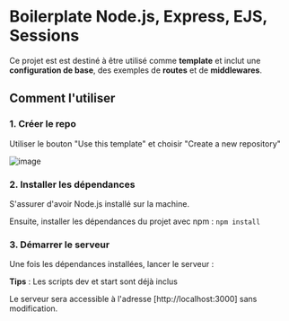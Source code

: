 # Boilerplate Node.js, Express, EJS, Sessions

Ce projet est est destiné à être utilisé comme **template** et inclut une **configuration de base**, des exemples de **routes** et de **middlewares**.

## Comment l'utiliser

### 1. Créer le repo

Utiliser le bouton "Use this template" et choisir "Create a new repository"

![image](https://github.com/user-attachments/assets/8d32e3d8-9796-4e57-845f-4047a92009c1)

### 2. Installer les dépendances

S'assurer d'avoir Node.js installé sur la machine.

Ensuite, installer les dépendances du projet avec npm : `npm install`

### 3. Démarrer le serveur

Une fois les dépendances installées, lancer le serveur :

**Tips** : Les scripts dev et start sont déjà inclus

Le serveur sera accessible à l'adresse [http://localhost:3000] sans modification.
